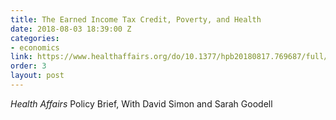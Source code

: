 ```yaml
---
title: The Earned Income Tax Credit, Poverty, and Health
date: 2018-08-03 18:39:00 Z
categories:
- economics
link: https://www.healthaffairs.org/do/10.1377/hpb20180817.769687/full/
order: 3
layout: post
---
```


*Health Affairs* Policy Brief,
With David Simon and Sarah Goodell
